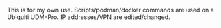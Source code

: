 This is for my own use. Scripts/podman/docker commands are used on a Ubiquiti UDM-Pro. IP addresses/VPN are edited/changed.
